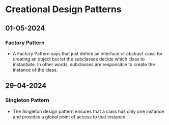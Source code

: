 # Creational Design Patterns

## 01-05-2024

### Factory Pattern

- A Factory Pattern says that just define an interface or abstract class for creating an object but let the subclasses decide which class to instantiate. In other words, subclasses are responsible to create the instance of the class.

## 29-04-2024

### Singleton Pattern

- The Singleton design pattern ensures that a class has only one instance and provides a global point of access to that instance.